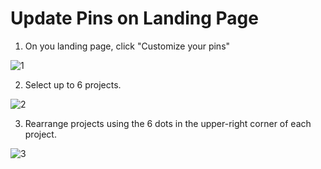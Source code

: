 # Update Pins on Landing Page

1. On you landing page, click "Customize your pins"

![1](./GitHubTips/blob/main/1%20Update%20Pins/1.png)

2. Select up to 6 projects.

![2](./GitHubTips/blob/main/1%20Update%20Pins/2.png)

3. Rearrange projects using the 6 dots in the upper-right corner of each project.

![3](./GitHubTips/blob/main/1%20Update%20Pins/3.png)